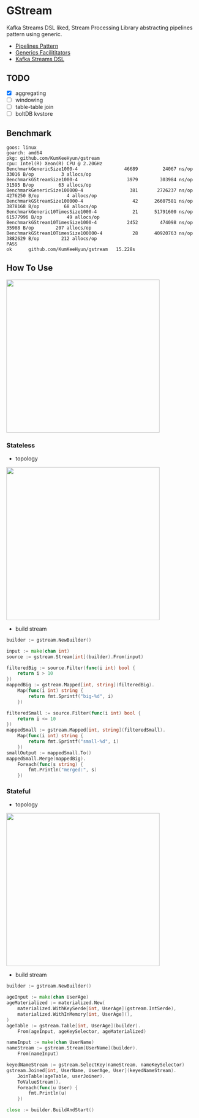 # GStream

Kafka Streams DSL liked, Stream Processing Library abstracting pipelines pattern using generic.

- [Pipelines Pattern](https://go.dev/blog/pipelines)
- [Generics Facilititators](https://rakyll.org/generics-facilititators/)
- [Kafka Streams DSL](https://kafka.apache.org/20/documentation/streams/developer-guide/dsl-api.html)

## TODO

- [x] aggregating
- [ ] windowing
- [ ] table-table join
- [ ] boltDB kvstore

## Benchmark

```
goos: linux
goarch: amd64
pkg: github.com/KumKeeHyun/gstream
cpu: Intel(R) Xeon(R) CPU @ 2.20GHz
BenchmarkGenericSize1000-4            	   46689	     24067 ns/op	   33016 B/op	       3 allocs/op
BenchmarkGStreamSize1000-4            	    3979	    303984 ns/op	   31595 B/op	      63 allocs/op
BenchmarkGenericSize100000-4          	     381	   2726237 ns/op	 4276250 B/op	       4 allocs/op
BenchmarkGStreamSize100000-4          	      42	  26607581 ns/op	 3878168 B/op	      68 allocs/op
BenchmarkGeneric10TimesSize1000-4     	      21	  51791600 ns/op	61577996 B/op	      49 allocs/op
BenchmarkGStream10TimesSize1000-4     	    2452	    474098 ns/op	   35988 B/op	     207 allocs/op
BenchmarkGStream10TimesSize100000-4   	      28	  40920763 ns/op	 3882629 B/op	     212 allocs/op
PASS
ok  	github.com/KumKeeHyun/gstream	15.228s
```

## How To Use

<img src="https://user-images.githubusercontent.com/44857109/202107245-fdb51b32-fab9-4ed8-addc-ade84632eb00.jpeg" height="400">

### Stateless

- topology

<img src="https://user-images.githubusercontent.com/44857109/202107186-1ea34204-a1f4-4797-8480-5d6a37492825.jpeg" width="400">

- build stream

```go
builder := gstream.NewBuilder()

input := make(chan int)
source := gstream.Stream[int](builder).From(input)

filteredBig := source.Filter(func(i int) bool {
	return i > 10
})
mappedBig := gstream.Mapped[int, string](filteredBig).
    Map(func(i int) string {
	    return fmt.Sprintf("big-%d", i)
    })

filteredSmall := source.Filter(func(i int) bool {
	return i <= 10
})
mappedSmall := gstream.Mapped[int, string](filteredSmall).
    Map(func(i int) string {
	    return fmt.Sprintf("small-%d", i)
    })
smallOutput := mappedSmall.To()
mappedSmall.Merge(mappedBig).
	Foreach(func(s string) {
		fmt.Println("merged:", s)
	})
```


### Stateful

- topology

<img src="https://user-images.githubusercontent.com/44857109/202107203-1756ae71-dcfe-4213-81a1-f57dfa8791d5.jpeg" width="400">

- build stream

```go
builder := gstream.NewBuilder()

ageInput := make(chan UserAge)
ageMaterialized := materialized.New(
	materialized.WithKeySerde[int, UserAge](gstream.IntSerde),
	materialized.WithInMemory[int, UserAge](),
)
ageTable := gstream.Table[int, UserAge](builder).
	From(ageInput, ageKeySelector, ageMaterialized)

nameInput := make(chan UserName)
nameStream := gstream.Stream[UserName](builder).
	From(nameInput)

keyedNameStream := gstream.SelectKey(nameStream, nameKeySelector)
gstream.Joined[int, UserName, UserAge, User](keyedNameStream).
	JoinTable(ageTable, userJoiner).
	ToValueStream().
	Foreach(func(u User) {
		fmt.Println(u)
	})

close := builder.BuildAndStart()
```